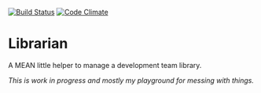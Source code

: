 [![Build Status](https://travis-ci.org/skhome/librarian.svg?branch=master)](https://travis-ci.org/skhome/librarian) [![Code Climate](https://codeclimate.com/github/skhome/librarian/badges/gpa.svg)](https://codeclimate.com/github/skhome/librarian)

# Librarian

A MEAN little helper to manage a development team library.

_This is work in progress and mostly my playground for messing with things._
